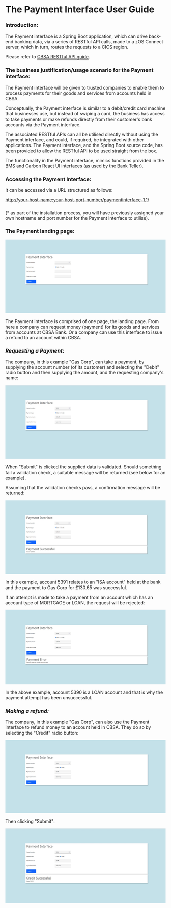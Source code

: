 # The Payment Interface User Guide

### Introduction:

The Payment interface is a Spring Boot application, which can drive
back-end banking data, via a series of RESTful API calls, made to a zOS
Connect server, which in turn, routes the requests to a CICS region.

Please refer to [CBSA RESTful API guide](CBSA_Restful_API_guide.md).


### The business justification/usage scenario for the Payment interface:

The Payment interface will be given to trusted companies to enable them
to process payments for their goods and services from accounts held in
CBSA.

Conceptually, the Payment interface is similar to a debit/credit card
machine that businesses use, but instead of swiping a card, the business
has access to take payments or make refunds directly from their
customer's bank accounts via the Payment interface.

The associated RESTful APIs can all be utilised directly without using
the Payment interface, and could, if required, be integrated with other
applications. The Payment interface, and the Spring Boot source code, has
been provided to allow the RESTful API to be used straight from the box.

The functionality in the Payment interface, mimics functions provided in
the BMS and Carbon React UI interfaces (as used by the Bank Teller).

### Accessing the Payment Interface:

It can be accessed via a URL structured as follows:

[http://your-host-name:your-host-port-number/paymentinterface-1.1/](http://your-host-name:your-host-port-number/paymentinterface-1.1/)

### 

(\* as part of the installation process, you will have previously assigned your own hostname and port number for the Payment interface to utilise).

### The Payment landing page:

![Payment Landing](../doc/images/PaymentUserGuide/Payment_Landing_page.jpg)


The Payment interface is comprised of one page, the landing page. From
here a company can request money (payment) for its goods and services
from accounts at CBSA Bank. Or a company can use this interface to issue
a refund to an account within CBSA.

### *Requesting a Payment:*

The company, in this example "Gas Corp", can take a payment, by
supplying the account number (of its customer) and selecting the "Debit"
radio button and then supplying the amount, and the requesting company's
name:

![Payment acc5391 entry](../doc/images/PaymentUserGuide/Payment_acc_5391_ENTRY.jpg)

When "Submit" is clicked the supplied data is validated. Should
something fail a validation check, a suitable message will be returned
(see below for an example).

Assuming that the validation checks pass, a confirmation message will be
returned:

![Payment acc5391 success](../doc/images/PaymentUserGuide/Payment_5391_SUCCESS.jpg)


In this example, account 5391 relates to an "ISA account" held at the
bank and the payment to Gas Corp for £130.65 was successful.

If an attempt is made to take a payment from an account which has an
account type of MORTGAGE or LOAN, the request will be rejected:

![Payment acc5390 error](../doc/images/PaymentUserGuide/Payment_5390_ERROR.jpg)


In the above example, account 5390 is a LOAN account and that is why the
payment attempt has been unsuccessful.

### *Making a refund:*

The company, in this example "Gas Corp", can also use the Payment
interface to refund money to an account held in CBSA. They do so by
selecting the "Credit" radio button:

![Payment refund entry](../doc/images/PaymentUserGuide/Payment_REFUND_ENTRY.jpg)

Then clicking "Submit":

![Payment refund success](../doc/images/PaymentUserGuide/Payment_REFUND_SUCCESS.jpg)

